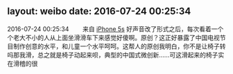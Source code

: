 layout: weibo
date: 2016-07-24 00:25:34
---
2016-07-24 00:25:34  &nbsp;&nbsp;&nbsp;&nbsp;&nbsp;&nbsp; 来自 <a href="sinaweibo://customweibosource" rel="nofollow">iPhone 5s</a>
好声音改了形式之后，每次看着一个个老大不小的人从上面坐滑滑车下来感觉好傻啊。原创？这正好暴露了中国电视节目制作创意的水平，和儿童一个水平呵呵。这帮人的原创我明白，你不是让椅子转吗那我滑，总之就是椅子动起来呗，典型的中国式微创新……可这滑起来的椅子实在滑稽的很 ​​​
